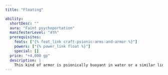 ```yaml
---
title: "Floating"

ability:
  shortDesc: ""
  aura: "Faint psychoportation"
  manifesterLevel: "4th"
  prerequisites:
    feats: ["{% feat_link craft-psionic-arms-and-armor %}"]
    powers: ["{% power_link float %}"]
    special: []
  price: "+4,000 gp"
  description: |
    This kind of armor is psionically buoyant in water or a similar liquid, negating the normal penalty for wearing armor when making Swim checks. Additionally, it grants a +4 circumstance bonus on Swim checks.
---
```

